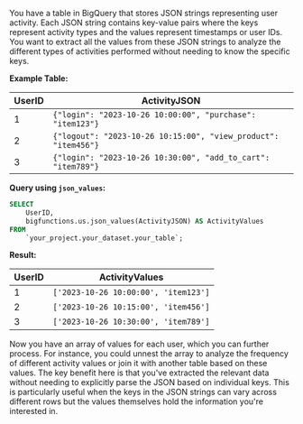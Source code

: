 You have a table in BigQuery that stores JSON strings representing user activity.  Each JSON string contains key-value pairs where the keys represent activity types and the values represent timestamps or user IDs.  You want to extract all the values from these JSON strings to analyze the different types of activities performed without needing to know the specific keys.

**Example Table:**

| UserID | ActivityJSON |
|---|---|
| 1 | `{"login": "2023-10-26 10:00:00", "purchase": "item123"}` |
| 2 | `{"logout": "2023-10-26 10:15:00", "view_product": "item456"}` |
| 3 | `{"login": "2023-10-26 10:30:00", "add_to_cart": "item789"}` |


**Query using `json_values`:**

```sql
SELECT
    UserID,
    bigfunctions.us.json_values(ActivityJSON) AS ActivityValues
FROM
    `your_project.your_dataset.your_table`;
```

**Result:**

| UserID | ActivityValues |
|---|---|
| 1 | `['2023-10-26 10:00:00', 'item123']` |
| 2 | `['2023-10-26 10:15:00', 'item456']` |
| 3 | `['2023-10-26 10:30:00', 'item789']` |

Now you have an array of values for each user, which you can further process. For instance, you could unnest the array to analyze the frequency of different activity values or join it with another table based on these values.  The key benefit here is that you've extracted the relevant data without needing to explicitly parse the JSON based on individual keys.  This is particularly useful when the keys in the JSON strings can vary across different rows but the values themselves hold the information you're interested in.
